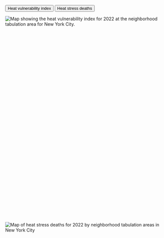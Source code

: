 ---
---

<button id="btn1" class="btn btn-sm btn-outline-primary active" onclick="map(1)">Heat vulnerability index</button>
<button id="btn2" class="btn btn-sm btn-outline-primary" onclick="map(2)">Heat stress deaths</button>

<div id="map1" class="">
<div style="min-height:655px"><script type="text/javascript" defer src="https://datawrapper.dwcdn.net/OEVex/embed.js?v=2" charset="utf-8"></script><noscript><img src="https://datawrapper.dwcdn.net/OEVex/full.png" alt="Map showing the heat vulnerability index for 2022 at the neighborhood tabulation area for New York City." /></noscript></div>
</div>

<div id="map2" class="hide">
<div style="min-height:718px"><script type="text/javascript" defer src="https://datawrapper.dwcdn.net/ix4Mc/embed.js?v=1" charset="utf-8"></script><noscript><img src="https://datawrapper.dwcdn.net/ix4Mc/full.png" alt="Map of heat stress deaths for 2022 by neighborhood tabulation areas in New York City" /></noscript></div>
</div>

<script>
function map(x) {
    document.getElementById('btn1').classList.remove('active')
    document.getElementById('btn2').classList.remove('active')
    document.getElementById('map1').classList.add('hide')
    document.getElementById('map2').classList.add('hide')
    var btn = 'btn'+x
    var map = 'map'+x
    document.getElementById(btn).classList.add('active')
    document.getElementById(map).classList.remove('hide')
}
</script>